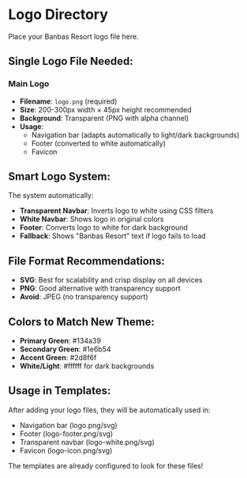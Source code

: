 # Logo Directory

Place your Banbas Resort logo file here.

## Single Logo File Needed:

### Main Logo
- **Filename**: `logo.png` (required)
- **Size**: 200-300px width × 45px height recommended
- **Background**: Transparent (PNG with alpha channel)
- **Usage**: 
  - Navigation bar (adapts automatically to light/dark backgrounds)
  - Footer (converted to white automatically)
  - Favicon

## Smart Logo System:
The system automatically:
- **Transparent Navbar**: Inverts logo to white using CSS filters
- **White Navbar**: Shows logo in original colors  
- **Footer**: Converts logo to white for dark background
- **Fallback**: Shows "Banbas Resort" text if logo fails to load

## File Format Recommendations:
- **SVG**: Best for scalability and crisp display on all devices
- **PNG**: Good alternative with transparency support
- **Avoid**: JPEG (no transparency support)

## Colors to Match New Theme:
- **Primary Green**: #134a39
- **Secondary Green**: #1e6b54
- **Accent Green**: #2d8f6f
- **White/Light**: #ffffff for dark backgrounds

## Usage in Templates:
After adding your logo files, they will be automatically used in:
- Navigation bar (logo.png/svg)
- Footer (logo-footer.png/svg) 
- Transparent navbar (logo-white.png/svg)
- Favicon (logo-icon.png/svg)

The templates are already configured to look for these files!